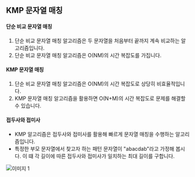 
## KMP 문자열 매칭

#### 단순 비교 문자열 매칭
1. 단순 비교 문자열 매칭 알고리즘은 두 문자열을 처음부터 끝까지 계속 비교하는 알고리즘입니다.
2. 단순 비교 문자열 매칭 알고리즘은 O(NM)의 시간 복잡도를 가집니다.

#### KMP 문자열 매칭
1. 단순 비교 문자열 매칭 알고리즘은 O(NM)의 시간 복잡도로 상당히 비효율적입니다.
2. KMP 문자열 매칭 알고리즘을 활용하면 O(N+M)의 시간 복잡도로 문제를 해결할 수 있습니다.

#### 접두사와 접미사
+ KMP 알고리즘은 접두사와 접미사를 활용해 빠르게 문자열 매칭을 수행하는 알고리즘입니다.
+ 특정한 부모 문자열에서 찾고자 하는 패턴 문자열이 "abacdab"라고 가정해 봅시다.
 이 떄 각 길이에 따른 접두사와 접미사가 일치하는 최대 길이를 구합니다.
 
 ![이미지 1](https://user-images.githubusercontent.com/49984996/92952636-456b7580-f49b-11ea-952c-e78f7003a965.jpg)
